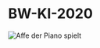 # BW-KI-2020
![Affe der Piano spielt](https://d3l2rivt3pqnj2.cloudfront.net/i/prints/lg/8/7/87418.jpg)
